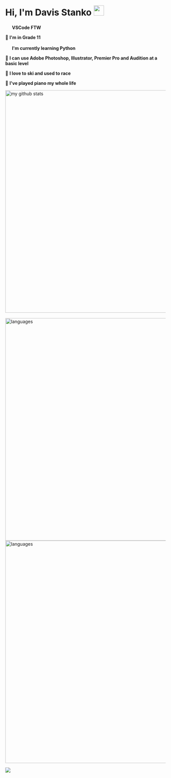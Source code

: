 # Hi, I'm Davis Stanko <img height="32" width="32" src="https://raw.githubusercontent.com/sciencepal/sciencepal/master/assets/Hi.gif" />

 <img height="17" width="17" src="https://simpleicons.org/icons/visualstudiocode.svg" /> **VSCode FTW**

🏫 **I'm in Grade 11**

 <img height="17" width="17" src="https://simpleicons.org/icons/python.svg" /> **I'm currently learning Python**
 
🎨 **I can use Adobe Photoshop, Illustrator, Premier Pro and Audition at a basic level**

🎿 **I love to ski and used to race**

🎹 **I've played piano my whole life**

<img src="https://github-readme-stats.vercel.app/api?username=davisstanko&show_icons=true&theme=dark" alt="my github stats" width="700"/>&nbsp;
<img src="https://github-readme-stats.vercel.app/api/top-langs/?username=davisstanko&layout=compact&theme=dark" alt="languages" width="700">                      
<img src="https://spotify-github-profile.vercel.app/api/view?uid=dabfish2004&cover_image=true&theme=default" alt="languages" width="700">

![](https://hit.yhype.halp.im/github/profile?user_id=65086944)
